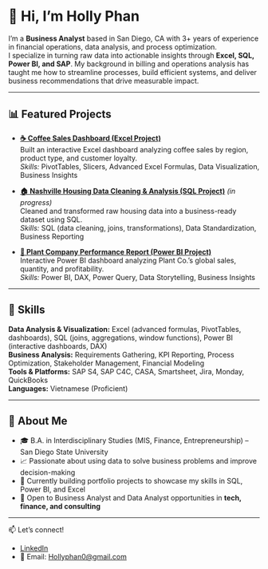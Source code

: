 # 👋 Hi, I’m Holly Phan  

I’m a **Business Analyst** based in San Diego, CA with 3+ years of experience in financial operations, data analysis, and process optimization.  
I specialize in turning raw data into actionable insights through **Excel, SQL, Power BI, and SAP**. My background in billing and operations analysis has taught me how to streamline processes, build efficient systems, and deliver business recommendations that drive measurable impact.  

---

  ## 📊 Featured Projects  

- **[☕ Coffee Sales Dashboard (Excel Project)](https://github.com/hollyphan/Excel)**  
  Built an interactive Excel dashboard analyzing coffee sales by region, product type, and customer loyalty.  
  *Skills:* PivotTables, Slicers, Advanced Excel Formulas, Data Visualization, Business Insights  

- **[🏠 Nashville Housing Data Cleaning & Analysis (SQL Project)](https://github.com/hollyphan/SQL)** *(in progress)*  
  Cleaned and transformed raw housing data into a business-ready dataset using SQL.  
  *Skills:* SQL (data cleaning, joins, transformations), Data Standardization, Business Reporting  

- **[🌱 Plant Company Performance Report (Power BI Project)](https://github.com/hollyphan/Power-BI)**  
  Interactive Power BI dashboard analyzing Plant Co.’s global sales, quantity, and profitability.  
  *Skills:* Power BI, DAX, Power Query, Data Storytelling, Business Insights  


---

## 🔧 Skills  

**Data Analysis & Visualization:** Excel (advanced formulas, PivotTables, dashboards), SQL (joins, aggregations, window functions), Power BI (interactive dashboards, DAX)  
**Business Analysis:** Requirements Gathering, KPI Reporting, Process Optimization, Stakeholder Management, Financial Modeling  
**Tools & Platforms:** SAP S4, SAP C4C, CASA, Smartsheet, Jira, Monday, QuickBooks  
**Languages:** Vietnamese (Proficient)  

---

## 🌟 About Me  

- 🎓 B.A. in Interdisciplinary Studies (MIS, Finance, Entrepreneurship) – San Diego State University  
- 📈 Passionate about using data to solve business problems and improve decision-making  
- 🚀 Currently building portfolio projects to showcase my skills in SQL, Power BI, and Excel  
- 🤝 Open to Business Analyst and Data Analyst opportunities in **tech, finance, and consulting**  

---

📫 Let’s connect!  
- [LinkedIn](https://www.linkedin.com/in/holly-phan/)  
- 📧 Email: Hollyphan0@gmail.com  

